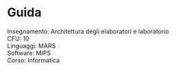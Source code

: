 # Guida

Insegnamento: Architettura degli elaboratori e laboratorio<br>
CFU: 10<br>
Linguaggi: MARS<br>
Software: MIPS<br>
Corso: Informatica<br>
